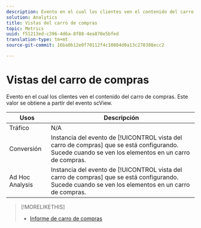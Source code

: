 ```yaml
---
description: Evento en el cual los clientes ven el contenido del carro de compras. Este valor se obtiene a partir del evento scView.
solution: Analytics
title: Vistas del carro de compras
topic: Metrics
uuid: f51213ed-c396-4d6a-8f88-4ea870e5bfed
translation-type: tm+mt
source-git-commit: 16ba0b12e0f70112f4c10804d0a13c278388ecc2

---
```



# Vistas del carro de compras

Evento en el cual los clientes ven el contenido del carro de compras. Este valor se obtiene a partir del evento scView.

| Usos | Descripción |
|---|---|
| Tráfico | N/A |
| Conversión | Instancia del evento de [!UICONTROL vista del carro de compras] que se está configurando. Sucede cuando se ven los elementos en un carro de compras. |
| Ad Hoc Analysis  | Instancia del evento de [!UICONTROL vista del carro de compras] que se está configurando. Sucede cuando se ven los elementos en un carro de compras. |

>[!MORELIKETHIS]
>
>* [Informe de carro de compras](/help/components/c-variables/dimensionslist/reports-shopping-cart.md)

